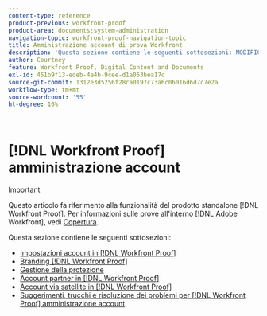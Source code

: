 ```yaml
---
content-type: reference
product-previous: workfront-proof
product-area: documents;system-administration
navigation-topic: workfront-proof-navigation-topic
title: Amministrazione account di prova Workfront
description: 'Questa sezione contiene le seguenti sottosezioni: MODIFICAMI.'
author: Courtney
feature: Workfront Proof, Digital Content and Documents
exl-id: 451b9f13-edeb-4e4b-9cee-d1a053bea17c
source-git-commit: 1312e3d5256f28ca0197c73a6c06016d6d7c7e2a
workflow-type: tm+mt
source-wordcount: '55'
ht-degree: 16%

---
```


# [!DNL Workfront Proof] amministrazione account

>[!IMPORTANT]
>
>Questo articolo fa riferimento alla funzionalità del prodotto standalone [!DNL Workfront Proof]. Per informazioni sulle prove all&#39;interno [!DNL Adobe Workfront], vedi [Copertura](../../review-and-approve-work/proofing/proofing.md).

Questa sezione contiene le seguenti sottosezioni:

* [Impostazioni account in [!DNL Workfront Proof]](../../workfront-proof/wp-acct-admin/account-settings/account-settings.md)
* [Branding [!DNL Workfront Proof]](../../workfront-proof/wp-acct-admin/branding/branding.md)
* [Gestione della protezione](../../workfront-proof/wp-acct-admin/managing-security/manage-security.md)
* [Account partner in [!DNL Workfront Proof]](../../workfront-proof/wp-acct-admin/partner-accounts/partner-accounts.md)
* [Account via satellite in [!DNL Workfront Proof]](../../workfront-proof/wp-acct-admin/satellite-accounts/satellite-accounts.md)
* [Suggerimenti, trucchi e risoluzione dei problemi per [!DNL Workfront Proof] amministrazione account](../../workfront-proof/wp-acct-admin/tips-tricks-and-troubleshooting/tips-tricks-and-troubleshooting.md)
